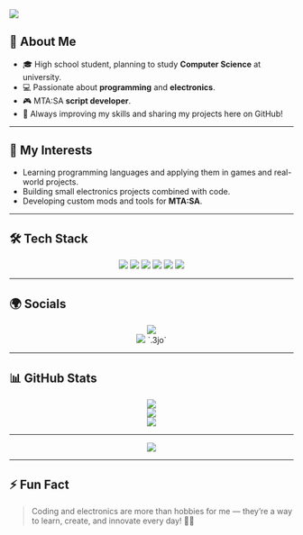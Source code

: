 <!-- Banner Header -->
<img src="https://capsule-render.vercel.app/api?type=waving&color=0:36D1DC,100:5B86E5&height=200&section=header&text=Hi%20I'm%20Hassan!&fontSize=40&fontColor=ffffff"/>

## 💫 About Me
- 🎓 High school student, planning to study **Computer Science** at university.
- 💻 Passionate about **programming** and **electronics**.
- 🎮 MTA:SA **script developer**.
- 🚀 Always improving my skills and sharing my projects here on GitHub!

---

## 🚀 My Interests
- Learning programming languages and applying them in games and real-world projects.
- Building small electronics projects combined with code.
- Developing custom mods and tools for **MTA:SA**.

---

## 🛠️ Tech Stack
<p align="center">
  <img src="https://img.shields.io/badge/Lua-2C2D72?style=for-the-badge&logo=lua&logoColor=white"/>
  <img src="https://img.shields.io/badge/HTML5-E34F26?style=for-the-badge&logo=html5&logoColor=white"/>
  <img src="https://img.shields.io/badge/CSS3-1572B6?style=for-the-badge&logo=css3&logoColor=white"/>
  <img src="https://img.shields.io/badge/JavaScript-F7DF1E?style=for-the-badge&logo=javascript&logoColor=black"/>
  <img src="https://img.shields.io/badge/C++-00599C?style=for-the-badge&logo=c%2B%2B&logoColor=white"/>
  <img src="https://img.shields.io/badge/Electronics-PCB-green?style=for-the-badge"/>
</p>

---

## 🌍 Socials
<p align="center">
  <a href="https://instagram.com/7sn_nvm">
    <img src="https://img.shields.io/badge/Instagram-%23E4405F.svg?style=for-the-badge&logo=Instagram&logoColor=white"/>
  </a>
  <br/>
  <img src="https://img.shields.io/badge/Discord-5865F2?style=for-the-badge&logo=discord&logoColor=white"/> `.3jo`
</p>

---

## 📊 GitHub Stats
<p align="center">
  <img src="https://github-readme-stats.vercel.app/api?username=Hassannvm&theme=tokyonight&show_icons=true&hide_border=false&include_all_commits=true&count_private=true"/>
  <br/>
  <img src="https://github-readme-streak-stats.herokuapp.com/?user=Hassannvm&theme=tokyonight&hide_border=false"/>
  <br/>
  <img src="https://github-readme-stats.vercel.app/api/top-langs/?username=Hassannvm&theme=tokyonight&hide_border=false&include_all_commits=true&count_private=true&layout=compact"/>
</p>

---

<p align="center">
  <a href="https://visitcount.itsvg.in">
    <img src="https://visitcount.itsvg.in/api?id=Hassannvm&icon=0&color=0"/>
  </a>
</p>

---

## ⚡ Fun Fact
> Coding and electronics are more than hobbies for me — they’re a way to learn, create, and innovate every day! 🔋✨
